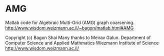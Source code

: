 # AMG
Matlab code for Algebraic Multi-Grid (AMG) graph coarsening.
http://www.wisdom.weizmann.ac.il/~bagon/matlab.html#AMG


Copyright (c) Bagon Shai
Many thanks to Meirav Galun.
Department of Computer Science and Applied Mathmatics
Wiezmann Institute of Science
http://www.wisdom.weizmann.ac.il/
